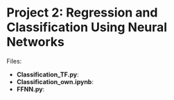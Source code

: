 # Project 2: Regression and Classification Using Neural Networks
Files:
* **Classification_TF.py**: 
* **Classification_own.ipynb**: 
* **FFNN.py**: 
